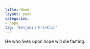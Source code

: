 ```yaml
---
title: Hope
layout: post
categories:
- hope
tag: 'Benjamin Franklin'
---
```


He who lives upon hope will die fasting.
